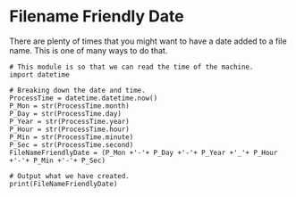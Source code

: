 # Filename Friendly Date

There are plenty of times that you might want to have a date added to a file name. This is one of many ways to do that.  

```
# This module is so that we can read the time of the machine.
import datetime

# Breaking down the date and time. 
ProcessTime = datetime.datetime.now()
P_Mon = str(ProcessTime.month)
P_Day = str(ProcessTime.day)
P_Year = str(ProcessTime.year)
P_Hour = str(ProcessTime.hour)
P_Min = str(ProcessTime.minute)
P_Sec = str(ProcessTime.second)
FileNameFriendlyDate = (P_Mon +'-'+ P_Day +'-'+ P_Year +'_'+ P_Hour +'-'+ P_Min +'-'+ P_Sec)

# Output what we have created.
print(FileNameFriendlyDate)

```